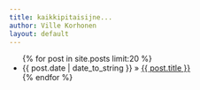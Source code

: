 ```yaml
---
title: kaikkipitaisijne...
author: Ville Korhonen
layout: default
---
```


<ul class="posts">  
    {% for post in site.posts limit:20 %}  
    <li>  
        <span>{{ post.date | date_to_string }}</span> &raquo; <a href="{{ BASE_PATH }}{{ post.url }}">  {{ post.title }}</a>
    </li>  
    {% endfor %}  
</ul>
